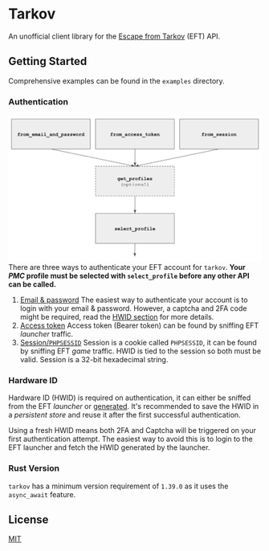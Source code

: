 # Tarkov
An unofficial client library for the [Escape from Tarkov](https://escapefromtarkov.com) (EFT) API.

## Getting Started

Comprehensive examples can be found in the `examples` directory.

### Authentication
![Authentication flowchart](flow.png)
There are three ways to authenticate your EFT account for `tarkov`. **Your _PMC_ profile must be selected with `select_profile` before any other API can be called.**
1. [Email & password](https://docs.rs/todo)
The easiest way to authenticate your account is to login with your email & password. However, a captcha and 2FA code might be required, read the [HWID section](#hardware-id) for more details.
2. [Access token](https://docs.rs/todo)
Access token (Bearer token) can be found by sniffing EFT _launcher_ traffic.
3. [Session/`PHPSESSID`](https://docs.rs/todo)
Session is a cookie called `PHPSESSID`, it can be found by sniffing EFT _game_ traffic. HWID is tied to the session so both must be valid. Session is a 32-bit hexadecimal string.

### Hardware ID
Hardware ID (HWID) is required on authentication, it can either be sniffed from the EFT _launcher_ or [generated](https://docs.rs/todo). It's recommended to save the HWID in a _persistent store_ and reuse it after the first successful authentication.

Using a fresh HWID means both 2FA and Captcha will be triggered on your first authentication attempt. The easiest way to avoid this is to login to the EFT launcher and fetch the HWID generated by the launcher.

### Rust Version
`tarkov` has a minimum version requirement of `1.39.0` as it uses the `async_await` feature.

## License
[MIT](LICENSE)